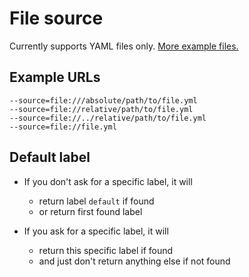 # File source

Currently supports YAML files only. 
[More example files.](https://github.com/mattes/fugu/tree/v1/examples)

## Example URLs

```
--source=file:///absolute/path/to/file.yml
--source=file://relative/path/to/file.yml
--source=file://../relative/path/to/file.yml
--source=file://file.yml
```

## Default label

* If you don't ask for a specific label, it will
  * return label ``default`` if found
  * or return first found label

* If you ask for a specific label, it will
  * return this specific label if found
  * and just don't return anything else if not found